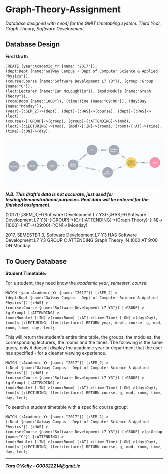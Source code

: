 # Graph-Theory-Assignment
*Database designed with neo4j for the GMIT timetabling system. Third Year, Graph Theory, Software Development.*

## Database Design

**First Draft:**

```
CREATE (year:Academic_Yr {name: "2017"}), 
(dept:Dept {name:"Galway Campus - Dept of Computer Science & Applied Physics"}), 
(course:Course {name:"Software Development L7 Y3"}), (group :Group {name:"C"}), 
(lect:Lecturer {name:"Ian McLoughlin"}), (mod:Module {name:"Graph Theory"}), 
(room:Room {name:"1000"}), (time:Time {name:"09:00"}), (day:Day {name:"Monday"}), 
(year)-[:SEM_2]->(dept), (dept)-[:HAS]->(course), (dept)-[:HAS]->(lect), 
(course)-[:GROUP]->(group), (group)-[:ATTENDING]->(mod), 
(lect)-[:LECTURING]->(mod), (mod)-[:IN]->(room), (room)-[:AT]->(time),
(time)-[:ON]->(day);
```

![alt text](https://github.com/taraokelly/Graph-Theory-Assignment/blob/master/img/v0.PNG "v0.0.1")

__*N.B. This draft's data is not accurate, just used for testing/demonstrational purposes. Real data will be entered for the finished assignment.*__

(2017)-[:SEM_3]->(Software Development L7 Y3)-[:HAS]->(Software Development L7 Y3)-[:GROUP]->(C)-[:ATTENDING]->(Graph Theory)-[:IN]->(1000)-[:AT]->(09:00)-[:ON]->(Monday)

2017, SEMESTER 3, Software Development L7 Y3 HAS Software Development L7 Y3 GROUP C ATTENDING Graph Theory IN 1000 AT 9:00 ON Monday.

## To Query Database

**Student Timetable:**

For a student, they need know the *academic year*, *semester*, *course*:

```
MATCH (year:Academic_Yr {name: "2017"})-[:SEM_2]-> 
(dept:Dept {name:"Galway Campus - Dept of Computer Science & Applied Physics"})-[:HAS]->
(course:Course {name:"Software Development L7 Y3"})-[:GROUP]->(g:Group)-[:ATTENDING]->
(mod:Module)-[:IN]->(room:Room)-[:AT]->(time:Time)-[:ON]->(day:Day), 
(mod)<-[:LECTURING]-(lect:Lecturer) RETURN year, dept, course, g, mod, room, time, day, lect;
```

This will return the student's entire time table, the groups, the modules, the corresponding lecturers, the rooms and the times. The following is the same query, only it doesn't display the academic year or department that the user has specified - for a cleaner viewing experience. 

```
MATCH (:Academic_Yr {name: "2017"})-[:SEM_2]-> 
(:Dept {name:"Galway Campus - Dept of Computer Science & Applied Physics"})-[:HAS]->
(course:Course {name:"Software Development L7 Y3"})-[:GROUP]->(g:Group)-[:ATTENDING]->
(mod:Module)-[:IN]->(room:Room)-[:AT]->(time:Time)-[:ON]->(day:Day), 
(mod)<-[:LECTURING]-(lect:Lecturer) RETURN course, g, mod, room, time, day, lect;
```

To search a student timetable with a specific course group:

```
MATCH (:Academic_Yr {name: "2017"})-[:SEM_2]-> 
(:Dept {name:"Galway Campus - Dept of Computer Science & Applied Physics"})-[:HAS]->
(course:Course {name:"Software Development L7 Y3"})-[:GROUP]->(g:Group {name:"C"})-[:ATTENDING]->
(mod:Module)-[:IN]->(room:Room)-[:AT]->(time:Time)-[:ON]->(day:Day), 
(mod)<-[:LECTURING]-(lect:Lecturer) RETURN course, g, mod, room, time, day, lect;
```

-----

__*Tara O'Kelly - G00322214@gmit.ie*__